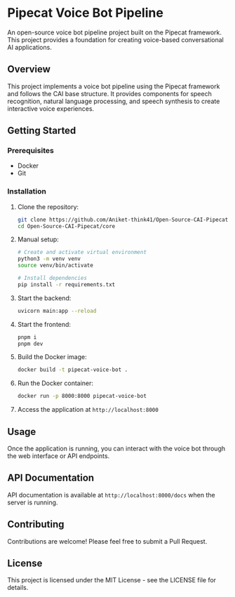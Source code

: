 # Pipecat Voice Bot Pipeline

An open-source voice bot pipeline project built on the Pipecat framework. This project provides a foundation for creating voice-based conversational AI applications.

## Overview

This project implements a voice bot pipeline using the Pipecat framework and follows the CAI base structure. It provides components for speech recognition, natural language processing, and speech synthesis to create interactive voice experiences.


## Getting Started

### Prerequisites

- Docker
- Git

### Installation

1. Clone the repository:
   ```bash
   git clone https://github.com/Aniket-think41/Open-Source-CAI-Pipecat.git
   cd Open-Source-CAI-Pipecat/core
   ```

2. Manual setup:
   ```bash
   # Create and activate virtual environment
   python3 -m venv venv
   source venv/bin/activate

   # Install dependencies
   pip install -r requirements.txt
   ```

3. Start the backend:
   ```bash
   uvicorn main:app --reload
   ```

4. Start the frontend:
   ```bash
   pnpm i
   pnpm dev
   ```

5. Build the Docker image:
   ```bash
   docker build -t pipecat-voice-bot .
   ```

6. Run the Docker container:
   ```bash
   docker run -p 8000:8000 pipecat-voice-bot
   ```

7. Access the application at `http://localhost:8000`

## Usage

Once the application is running, you can interact with the voice bot through the web interface or API endpoints.

## API Documentation

API documentation is available at `http://localhost:8000/docs` when the server is running.

## Contributing

Contributions are welcome! Please feel free to submit a Pull Request.

## License

This project is licensed under the MIT License - see the LICENSE file for details.
